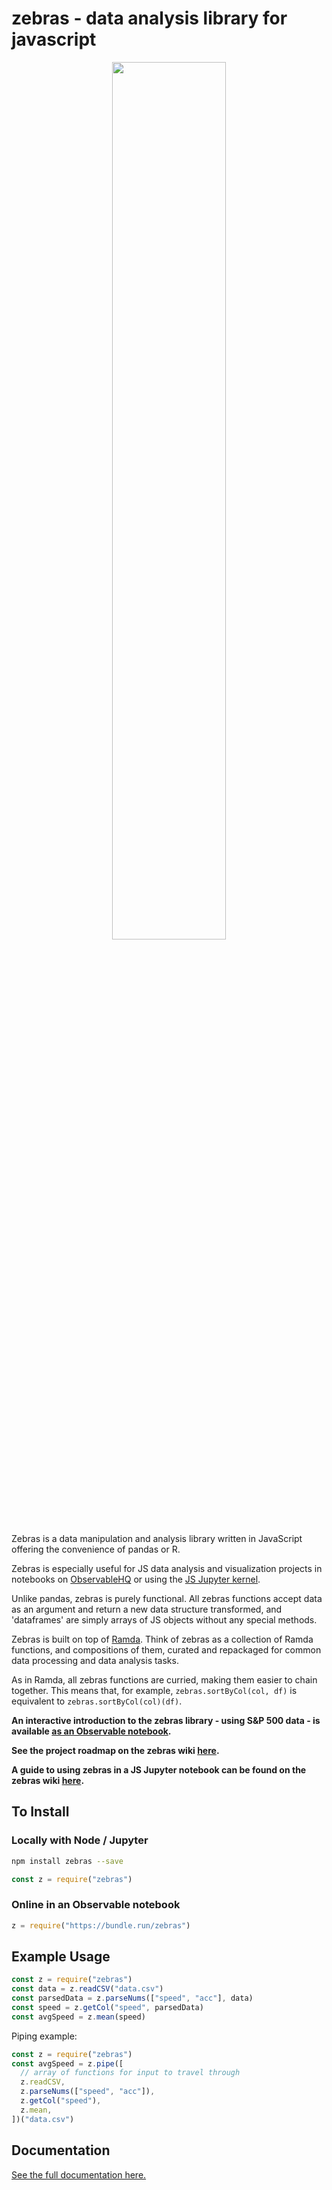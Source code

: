 # zebras - data analysis library for javascript

<div align="center"><img src ="code_example.png" width = "60%" /></div>

Zebras is a data manipulation and analysis library written in JavaScript offering the convenience of pandas or R.

Zebras is especially useful for JS data analysis and visualization projects in notebooks on [ObservableHQ](https://beta.observablehq.com/) or using the [JS Jupyter kernel](https://github.com/n-riesco/ijavascript).

Unlike pandas, zebras is purely functional. All zebras functions accept data as an argument and return a new data structure transformed, and 'dataframes' are simply arrays of JS objects without any special methods.

Zebras is built on top of [Ramda](https://github.com/Ramda/ramda). Think of zebras as a collection of Ramda functions, and compositions of them, curated and repackaged for common data processing and data analysis tasks.

As in Ramda, all zebras functions are curried, making them easier to chain together. This means that, for example, `zebras.sortByCol(col, df)` is equivalent to `zebras.sortByCol(col)(df)`.

**An interactive introduction to the zebras library - using S&P 500 data - is available [as an Observable notebook](https://beta.observablehq.com/@nickslevine/introduction-to-zebras-a-data-analysis-library-for-javascr).**

**See the project roadmap on the zebras wiki [here](https://github.com/nickslevine/zebras/wiki/Zebras---Project-Roadmap).**

**A guide to using zebras in a JS Jupyter notebook can be found on the zebras wiki [here](https://github.com/nickslevine/zebras/wiki/Zebras-in-a-Jupyter-Notebook).**

## To Install

### Locally with Node / Jupyter

```sh
npm install zebras --save
```

```javascript
const z = require("zebras")
```

### Online in an Observable notebook

```javascript
z = require("https://bundle.run/zebras")
```

## Example Usage

```javascript
const z = require("zebras")
const data = z.readCSV("data.csv")
const parsedData = z.parseNums(["speed", "acc"], data)
const speed = z.getCol("speed", parsedData)
const avgSpeed = z.mean(speed)
```

Piping example:

```javascript
const z = require("zebras")
const avgSpeed = z.pipe([
  // array of functions for input to travel through
  z.readCSV,
  z.parseNums(["speed", "acc"]),
  z.getCol("speed"),
  z.mean,
])("data.csv")
```

## Documentation

[See the full documentation here.](https://nickslevine.github.io/zebras/)
